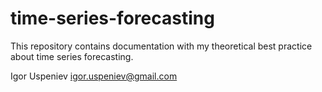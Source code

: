 # time-series-forecasting

This repository contains documentation with my theoretical best practice about time series forecasting.

Igor Uspeniev
igor.uspeniev@gmail.com
